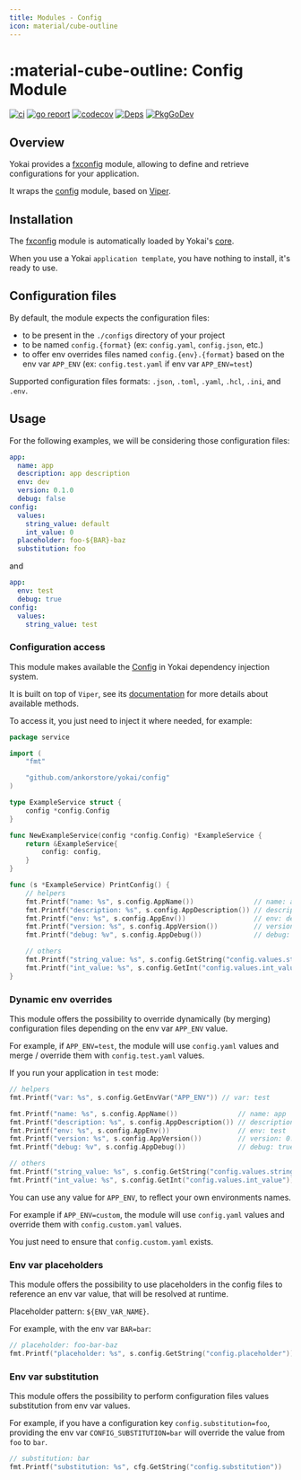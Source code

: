 ```yaml
---
title: Modules - Config
icon: material/cube-outline
---
```


# :material-cube-outline: Config Module

[![ci](https://github.com/ankorstore/yokai/actions/workflows/fxconfig-ci.yml/badge.svg)](https://github.com/ankorstore/yokai/actions/workflows/fxconfig-ci.yml)
[![go report](https://goreportcard.com/badge/github.com/ankorstore/yokai/fxconfig)](https://goreportcard.com/report/github.com/ankorstore/yokai/fxconfig)
[![codecov](https://codecov.io/gh/ankorstore/yokai/graph/badge.svg?token=ghUBlFsjhR&flag=fxconfig)](https://app.codecov.io/gh/ankorstore/yokai/tree/main/fxconfig)
[![Deps](https://img.shields.io/badge/osi-deps-blue)](https://deps.dev/go/github.com%2Fankorstore%2Fyokai%2Ffxconfig)
[![PkgGoDev](https://pkg.go.dev/badge/github.com/ankorstore/yokai/fxconfig)](https://pkg.go.dev/github.com/ankorstore/yokai/fxconfig)

## Overview

Yokai provides a [fxconfig](https://github.com/ankorstore/yokai/tree/main/fxconfig) module, allowing to define and retrieve configurations for your application.

It wraps the [config](https://github.com/ankorstore/yokai/tree/main/config) module, based on [Viper](https://github.com/spf13/viper).

## Installation

The [fxconfig](https://github.com/ankorstore/yokai/tree/main/fxconfig) module is automatically loaded by Yokai's [core](fxcore.md).

When you use a Yokai `application template`, you have nothing to install, it's ready to use.

## Configuration files

By default, the module expects the configuration files:

- to be present in the `./configs` directory of your project
- to be named `config.{format}` (ex: `config.yaml`, `config.json`, etc.)
- to offer env overrides files named `config.{env}.{format}` based on the env var `APP_ENV` (ex: `config.test.yaml` if
  env var `APP_ENV=test`)

Supported configuration files formats: `.json`, `.toml`, `.yaml`, `.hcl`, `.ini`, and `.env`.

## Usage

For the following examples, we will be considering those configuration files:

```yaml title="configs/config.yaml"
app:
  name: app
  description: app description
  env: dev
  version: 0.1.0
  debug: false
config:
  values:
    string_value: default
    int_value: 0
  placeholder: foo-${BAR}-baz
  substitution: foo
```

and

```yaml title="configs/config.test.yaml"
app:
  env: test
  debug: true
config:
  values:
    string_value: test
```

### Configuration access

This module makes available the [Config](https://github.com/ankorstore/yokai/blob/main/config/config.go) in
Yokai dependency injection system.

It is built on top of `Viper`, see its [documentation](https://github.com/spf13/viper) for more details about available methods.

To access it, you just need to inject it where needed, for example:

```go title="internal/service/example.go"
package service

import (
	"fmt"

	"github.com/ankorstore/yokai/config"
)

type ExampleService struct {
	config *config.Config
}

func NewExampleService(config *config.Config) *ExampleService {
	return &ExampleService{
		config: config,
	}
}

func (s *ExampleService) PrintConfig() {
	// helpers
	fmt.Printf("name: %s", s.config.AppName())               // name: app
	fmt.Printf("description: %s", s.config.AppDescription()) // description: app description
	fmt.Printf("env: %s", s.config.AppEnv())                 // env: dev
	fmt.Printf("version: %s", s.config.AppVersion())         // version: 0.1.0
	fmt.Printf("debug: %v", s.config.AppDebug())             // debug: false

	// others
	fmt.Printf("string_value: %s", s.config.GetString("config.values.string_value")) // string_value: default
	fmt.Printf("int_value: %s", s.config.GetInt("config.values.int_value"))          // int_value: 0
}
```

### Dynamic env overrides

This module offers the possibility to override dynamically (by merging) configuration files depending on the env
var `APP_ENV` value.

For example, if `APP_ENV=test`, the module will use `config.yaml` values and merge / override them
with `config.test.yaml` values.

If you run your application in `test` mode:

```go title="internal/service/example.go"
// helpers
fmt.Printf("var: %s", s.config.GetEnvVar("APP_ENV")) // var: test

fmt.Printf("name: %s", s.config.AppName())               // name: app
fmt.Printf("description: %s", s.config.AppDescription()) // description: app description
fmt.Printf("env: %s", s.config.AppEnv())                 // env: test
fmt.Printf("version: %s", s.config.AppVersion())         // version: 0.1.0
fmt.Printf("debug: %v", s.config.AppDebug())             // debug: true

// others
fmt.Printf("string_value: %s", s.config.GetString("config.values.string_value")) // string_value: test
fmt.Printf("int_value: %s", s.config.GetInt("config.values.int_value"))          // int_value: 0
```

You can use any value for `APP_ENV`, to reflect your own environments names.

For example if `APP_ENV=custom`, the module
will use `config.yaml` values and override them with `config.custom.yaml` values.

You just need to ensure that `config.custom.yaml` exists.

### Env var placeholders

This module offers the possibility to use placeholders in the config files to reference an env var value, that will be
resolved at runtime.

Placeholder pattern: `${ENV_VAR_NAME}`.

For example, with the env var `BAR=bar`:

```go title="internal/service/example.go"
// placeholder: foo-bar-baz
fmt.Printf("placeholder: %s", s.config.GetString("config.placeholder"))
```

### Env var substitution

This module offers the possibility to perform configuration files values substitution from env var values.

For example, if you have a configuration key `config.substitution=foo`, providing the env var `CONFIG_SUBSTITUTION=bar`
will override the value from `foo` to `bar`.

```go title="internal/service/example.go"
// substitution: bar
fmt.Printf("substitution: %s", cfg.GetString("config.substitution")) 
```
